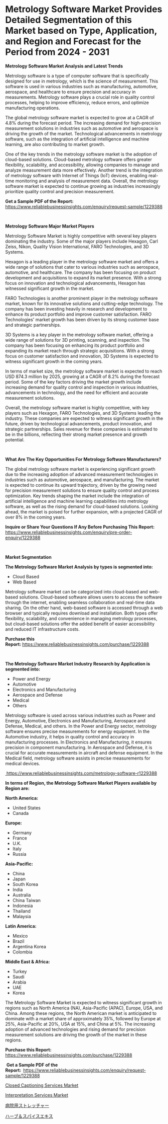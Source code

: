 <p><h1>Metrology Software Market Provides Detailed Segmentation of this Market based on Type, Application, and Region and Forecast for the Period from 2024 - 2031</h1></p><p><strong>Metrology Software Market Analysis and Latest Trends</strong></p>
<p><p>Metrology software is a type of computer software that is specifically designed for use in metrology, which is the science of measurement. This software is used in various industries such as manufacturing, automotive, aerospace, and healthcare to ensure precision and accuracy in measurements. Metrology software plays a crucial role in quality control processes, helping to improve efficiency, reduce errors, and optimize manufacturing operations.</p><p>The global metrology software market is expected to grow at a CAGR of 4.8% during the forecast period. The increasing demand for high-precision measurement solutions in industries such as automotive and aerospace is driving the growth of the market. Technological advancements in metrology software, such as the integration of artificial intelligence and machine learning, are also contributing to market growth.</p><p>One of the key trends in the metrology software market is the adoption of cloud-based solutions. Cloud-based metrology software offers greater flexibility, scalability, and accessibility, allowing companies to manage and analyze measurement data more effectively. Another trend is the integration of metrology software with Internet of Things (IoT) devices, enabling real-time monitoring and analysis of measurement data. Overall, the metrology software market is expected to continue growing as industries increasingly prioritize quality control and precision measurement.</p></p>
<p><strong>Get a Sample PDF of the Report:&nbsp;</strong> <a href="https://www.reliablebusinessinsights.com/enquiry/request-sample/1229388">https://www.reliablebusinessinsights.com/enquiry/request-sample/1229388</a></p>
<p>&nbsp;</p>
<p><strong>Metrology Software Major Market Players</strong></p>
<p><p>Metrology Software Market is highly competitive with several key players dominating the industry. Some of the major players include Hexagon, Carl Zeiss, Nikon, Quality Vision International, FARO Technologies, and 3D Systems.</p><p>Hexagon is a leading player in the metrology software market and offers a wide range of solutions that cater to various industries such as aerospace, automotive, and healthcare. The company has been focusing on product development and acquisitions to expand its market presence. With a strong focus on innovation and technological advancements, Hexagon has witnessed significant growth in the market.</p><p>FARO Technologies is another prominent player in the metrology software market, known for its innovative solutions and cutting-edge technology. The company has been investing heavily in research and development to enhance its product portfolio and improve customer satisfaction. FARO Technologies' market growth has been driven by its strong customer base and strategic partnerships.</p><p>3D Systems is a key player in the metrology software market, offering a wide range of solutions for 3D printing, scanning, and inspection. The company has been focusing on enhancing its product portfolio and expanding its market reach through strategic acquisitions. With a strong focus on customer satisfaction and innovation, 3D Systems is expected to witness significant growth in the coming years.</p><p>In terms of market size, the metrology software market is expected to reach USD 874.3 million by 2025, growing at a CAGR of 8.2% during the forecast period. Some of the key factors driving the market growth include increasing demand for quality control and inspection in various industries, advancements in technology, and the need for efficient and accurate measurement solutions.</p><p>Overall, the metrology software market is highly competitive, with key players such as Hexagon, FARO Technologies, and 3D Systems leading the industry. These companies are expected to witness significant growth in the future, driven by technological advancements, product innovation, and strategic partnerships. Sales revenue for these companies is estimated to be in the billions, reflecting their strong market presence and growth potential.</p></p>
<p>&nbsp;</p>
<p><strong>What Are The Key Opportunities For Metrology Software Manufacturers?</strong></p>
<p><p>The global metrology software market is experiencing significant growth due to the increasing adoption of advanced measurement technologies in industries such as automotive, aerospace, and manufacturing. The market is expected to continue its upward trajectory, driven by the growing need for precision measurement solutions to ensure quality control and process optimization. Key trends shaping the market include the integration of artificial intelligence and machine learning capabilities into metrology software, as well as the rising demand for cloud-based solutions. Looking ahead, the market is poised for further expansion, with a projected CAGR of over 8% in the coming years.</p></p>
<p><strong>Inquire or Share Your Questions If Any Before Purchasing This Report:</strong> <a href="https://www.reliablebusinessinsights.com/enquiry/pre-order-enquiry/1229388">https://www.reliablebusinessinsights.com/enquiry/pre-order-enquiry/1229388</a></p>
<p>&nbsp;</p>
<p><strong>Market Segmentation</strong></p>
<p><strong>The Metrology Software Market Analysis by types is segmented into:</strong></p>
<p><ul><li>Cloud Based</li><li>Web Based</li></ul></p>
<p><p>Metrology software market can be categorized into cloud-based and web-based solutions. Cloud-based software allows users to access the software through the internet, enabling seamless collaboration and real-time data sharing. On the other hand, web-based software is accessed through a web browser and typically requires download and installation. Both types offer flexibility, scalability, and convenience in managing metrology processes, but cloud-based solutions offer the added benefit of easier accessibility and reduced IT infrastructure costs.</p></p>
<p><strong>Purchase this Report:&nbsp;</strong><a href="https://www.reliablebusinessinsights.com/purchase/1229388">https://www.reliablebusinessinsights.com/purchase/1229388</a></p>
<p>&nbsp;</p>
<p><strong>The Metrology Software Market Industry Research by Application is segmented into:</strong></p>
<p><ul><li>Power and Energy</li><li>Automotive</li><li>Electronics and Manufacturing</li><li>Aerospace and Defense</li><li>Medical</li><li>Others</li></ul></p>
<p><p>Metrology software is used across various industries such as Power and Energy, Automotive, Electronics and Manufacturing, Aerospace and Defense, Medical, and others. In the Power and Energy sector, metrology software ensures precise measurements for energy equipment. In the Automotive industry, it helps in quality control and accuracy in manufacturing processes. In Electronics and Manufacturing, it ensures precision in component manufacturing. In Aerospace and Defense, it is crucial for accurate measurements in aircraft and defense equipment. In the Medical field, metrology software assists in precise measurements for medical devices.</p></p>
<p><a href="https://www.reliablebusinessinsights.com/metrology-software-r1229388">&nbsp;https://www.reliablebusinessinsights.com/metrology-software-r1229388</a></p>
<p><strong>In terms of Region, the Metrology Software Market Players available by Region are:</strong></p>
<p>
    <p> <strong> North America: </strong>
        <ul>
            <li>United States</li>
            <li>Canada</li>
        </ul>
        </p> 
    <p> <strong> Europe: </strong>
        <ul>
            <li>Germany</li>
            <li>France</li>
            <li>U.K.</li>
            <li>Italy</li>
            <li>Russia</li>
        </ul>
        </p> 
    <p> <strong> Asia-Pacific: </strong>
        <ul>
            <li>China</li>
            <li>Japan</li>
            <li>South Korea</li>
            <li>India</li>
            <li>Australia</li>
            <li>China Taiwan</li>
            <li>Indonesia</li>
            <li>Thailand</li>
            <li>Malaysia</li>
        </ul>
        </p> 
    <p> <strong> Latin America: </strong>
        <ul>
            <li>Mexico</li>
            <li>Brazil</li>
            <li>Argentina Korea</li>
            <li>Colombia</li>
        </ul>
        </p> 
    <p> <strong> Middle East & Africa: </strong>
        <ul>
            <li>Turkey</li>
            <li>Saudi</li>
            <li>Arabia</li>
            <li>UAE</li>
            <li>Korea</li>
        </ul>
    </p>
    </p>
<p><p>The Metrology Software Market is expected to witness significant growth in regions such as North America (NA), Asia-Pacific (APAC), Europe, USA, and China. Among these regions, the North American market is anticipated to dominate with a market share of approximately 35%, followed by Europe at 25%, Asia-Pacific at 20%, USA at 15%, and China at 5%. The increasing adoption of advanced technologies and rising demand for precision measurement solutions are driving the growth of the market in these regions.</p></p>
<p><strong>Purchase this Report: </strong><a href="https://www.reliablebusinessinsights.com/purchase/1229388">https://www.reliablebusinessinsights.com/purchase/1229388</a></p>
<p>&nbsp;<strong>Get a Sample PDF of the Report:&nbsp;&nbsp;</strong><a href="https://www.reliablebusinessinsights.com/enquiry/request-sample/1229388">https://www.reliablebusinessinsights.com/enquiry/request-sample/1229388</a></p>
<p><strong></strong></p>
<p><p><a href="https://github.com/MyrtisWest1/Market-Research-Report-List-1/blob/main/closed-captioning-services-market.md">Closed Captioning Services Market</a></p><p><a href="https://github.com/brenzgnarento/Market-Research-Report-List-3/blob/main/interpretation-services-market.md">Interpretation Services Market</a></p><p><a href="https://github.com/qwpelcjko9242629/Market-Research-Report-List-3/blob/main/5656057181209.md">病院用ストレッチャー</a></p><p><a href="https://github.com/AhmadMann1950/Market-Research-Report-List-1/blob/main/4079807181208.md">ハーブ＆スパイスエキス</a></p></p>